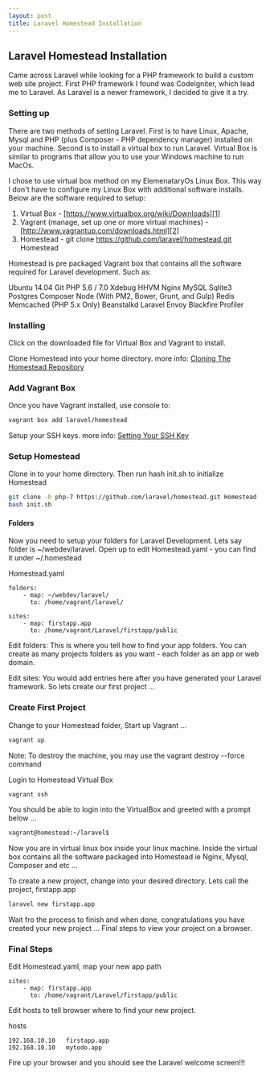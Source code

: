 ```yaml
---
layout: post
title: Laravel Homestead Installation
---
```


## Laravel Homestead Installation

Came across Laravel while looking for a PHP framework to build a custom web site project. First PHP framework I found was CodeIgniter, which lead me to Laravel. As Laravel is a newer framework, I decided to give it a try.

### Setting up 

There are two methods of setting Laravel. First is to have Linux, Apache, Mysql and PHP (plus Composer - PHP dependency manager) installed on your machine. Second is to install a virtual box to run Laravel. Virtual Box is similar to programs that allow you to use your Windows machine to run MacOs.

I chose to use virtual box method on my ElemenataryOs Linux Box. This way I don't have to configure my Linux Box with additional software installs. Below are the software required to setup: 

1. Virtual Box - [https://www.virtualbox.org/wiki/Downloads][1]
2. Vagrant (manage, set up one or more virtual machines)  - [http://www.vagrantup.com/downloads.html][2]
3. Homestead - git clone https://github.com/laravel/homestead.git Homestead



[1]: https://www.virtualbox.org/wiki/Downloads
[2]: http://www.vagrantup.com/downloads.html

Homestead is pre packaged Vagrant box that contains all the software required for Laravel development. Such as:

Ubuntu 14.04
Git
PHP 5.6 / 7.0
Xdebug
HHVM
Nginx
MySQL
Sqlite3
Postgres
Composer
Node (With PM2, Bower, Grunt, and Gulp)
Redis
Memcached (PHP 5.x Only)
Beanstalkd
Laravel Envoy
Blackfire Profiler

### Installing

Click on the downloaded file for Virtual Box and Vagrant to install.

Clone Homestead into your home directory. more info: [Cloning The Homestead Repository][3]


[3]: http://laravel.com/docs/5.1/homestead

### Add Vagrant Box

Once you have Vagrant installed, use console to:

```bash
vagrant box add laravel/homestead    
```

Setup your SSH keys. more info: [Setting Your SSH Key][3]

### Setup Homestead

Clone in to your home directory. Then run hash init.sh to initialize Homestead

```bash
git clone -b php-7 https://github.com/laravel/homestead.git Homestead
bash init.sh
```

#### Folders
Now you need to setup your folders for Laravel Development. Lets say folder is ~/webdev/laravel. Open up to edit Homestead.yaml - you can find it under ~/.homestead

Homestead.yaml
```vim
folders:
    - map: ~/webdev/laravel/
      to: /home/vagrant/laravel/

sites:
    - map: firstapp.app
      to: /home/vagrant/Laravel/firstapp/public
```

Edit folders:
This is where you tell how to find your app folders. You can create as many projects folders as you want - each folder as an app or web domain. 

Edit sites:
You would add entries here after you have generated your Laravel framework. So lets create our first project ...

### Create First Project

Change to your Homestead folder, Start up Vagrant ...

```bash
vagrant up
```
Note: To destroy the machine, you may use the vagrant destroy --force command

Login to Homestead Virtual Box

```bash
vagrant ssh
```

You should be able to login into the VirtualBox and greeted with a prompt below ...

```bash
vagrant@homestead:~/laravel$
```

Now you are in virtual linux box inside your linux machine. Inside the virtual box contains all the software packaged into Homestead ie Nginx, Mysql, Composer and etc ...

To create a new project, change into your desired directory. Lets call the project, firstapp.app

```bash
laravel new firstapp.app
```

Wait fro the process to finish and when done, congratulations you have created your new project ... Final steps to view your project on a browser.

### Final Steps

Edit Homestead.yaml, map your new app path

```
sites:
    - map: firstapp.app
      to: /home/vagrant/Laravel/firstapp/public

```

Edit hosts to tell browser where to find your new project. 

hosts
```vim
192.168.10.10   firstapp.app
192.168.10.10   mytodo.app
```

Fire up your browser and you should see the Laravel welcome screen!!! 

